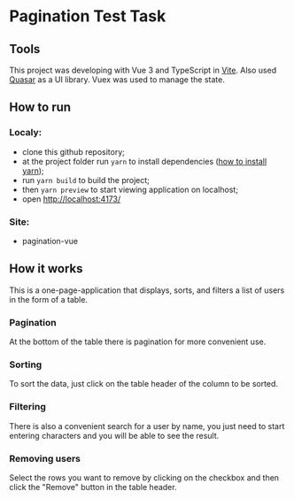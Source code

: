 # Pagination Test Task

## Tools
This project was developing with Vue 3 and TypeScript in [Vite](https://vitejs.dev/). Also used [Quasar](https://quasar.dev) as a UI library. Vuex was used to manage the state.

## How to run

### Localy:
   - clone this github repository;
   - at the project folder run `yarn` to install dependencies ([how to install yarn](https://yarnpkg.com/getting-started/install));
   - run `yarn build` to build the project;
   - then `yarn preview` to start viewing application on localhost;
   - open [http://localhost:4173/](http://localhost:4173/)
### Site:
   - pagination-vue

## How it works

This is a one-page-application that displays, sorts, and filters a list of users in the form of a table. 
### Pagination
At the bottom of the table there is pagination for more convenient use. 
### Sorting
To sort the data, just click on the table header of the column to be sorted.
### Filtering
There is also a convenient search for a user by name, you just need to start entering characters and you will be able to see the result.
### Removing users
Select the rows you want to remove by clicking on the checkbox and then click the "Remove" button in the table header.
